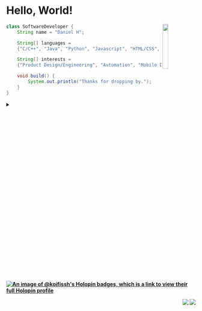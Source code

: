 
<!--
  <img src="https://komarev.com/ghpvc/?username=koifissh&color=brightgreen" alt="watching_count" />
  <div align="center"><img alt="Visitor Stats"src="https://widgetbite.com/stats/koifissh"/>  </div>
-->

# Hello, World!


<div align="left">
<!--<img src="https://github.com/innng/innng/assets/26755058/5e0ce0fb-c544-4f8c-a307-5849165746d0" width="20%" align="left" /> -->
<!--<img src="https://github.com/user-attachments/assets/d30ae045-acad-404d-be47-fb37eb602ef7" width="17%" align="left" /> -->
<!-- <img src="https://github.com/user-attachments/assets/915e3afe-c1ca-4f21-918c-e01ee3f10ead" width="15%" align="left" /> -->
<!-- <img src="https://github.com/user-attachments/assets/7c12ec01-707b-41a5-8d5a-dd6ad3d6fa21" width="17%" align="left" /> -->
<!-- <img src="https://github.com/user-attachments/assets/63e5ce2d-31f4-48c6-9d8c-d009ed17dd4d" width=15% align="left" /> -->

<!--bamboo background-->
<!--<img src="https://github.com/user-attachments/assets/ac4c2c06-89af-4490-9d01-39ccda789680" width=17% align="left" />-->
<!--<img src="https://github.com/user-attachments/assets/8ca3136f-944f-4f78-99f0-8ee203655ef0" width=17% align="left" />-->
<!--<img src="https://github.com/user-attachments/assets/40f3cf0f-8702-448a-bfdf-dea4a19f902f" width=22% align="left" />-->
<!-- <img src="https://github.com/user-attachments/assets/9f7a053f-d9c0-4fec-afb6-5298fa3c2110" width=22% align="left" />-->
<img src="https://github.com/user-attachments/assets/9dfd32ee-ce2a-4390-b48a-d9b6dfda8ec7" width=17.5% align="right" />

  
```java
class SoftwareDeveloper {
    String name = "Daniel H";

    String[] languages =
    {"C/C++", "Java", "Python", "Javascript", "HTML/CSS", "PostgreSQL"};

    String[] interests =
    {"Product Design/Engineering", "Automation", "Mobile Development", "FinTech", "Web3"};

    void build() {
        System.out.println("Thanks for dropping by.");
    }
}
```

</div>




<!--
```java
class SoftwareDeveloper {
    String name = "Daniel H";
    String[] languages = {"C/C++", "Java", "Python", "Javascript", "HTML/CSS", "PostgreSQL"};
    String[] interests = {"Product Design/Engineering", "Automation", "Mobile Development", "FinTech", "Web3"};
    
    void build() {
        System.out.println("Thanks for dropping by, I hope you find my work interesting");
    }
}
```-->

<!--<div align="center"><img alt="Visitor Stats"src="https://widgetbite.com/stats/koifissh"/>  </div>-->
  
</div>
<details>
  <summary><b> </summary>
  <br/>
   <div align="center">
 <img src="https://github-readme-activity-graph.vercel.app/graph?username=koifissh&theme=github-compact&hide_border=true)](https://github.com/koifissh/github-readme-activity-graph)" height="225" />
</div>
<div align="center">
  <img src="https://github-readme-stats.vercel.app/api?username=koifissh&hide_title=false&hide_rank=false&show_icons=true&include_all_commits=true&count_private=true&disable_animations=false&theme=github_dark&locale=en&hide_border=true&order=1" height="125" alt="stats graph"  />
  <img src="https://github-readme-stats.vercel.app/api/top-langs?username=koifissh&locale=en&hide_title=false&layout=compact&card_width=320&langs_count=5&theme=github_dark&hide_border=true&order=2" height="125" alt="languages graph"  />
</div>
 <div align="center"><img alt="Visitor Stats"src="https://widgetbite.com/stats/koifissh"/>  </div>
  
</details>

<!--- --- --->

[![An image of @koifissh's Holopin badges, which is a link to view their full Holopin profile](https://holopin.me/koifissh)](https://holopin.io/@koifissh)

<p align="right">
<img src="https://komarev.com/ghpvc/?username=koifissh1&style=plastic&label=Views"><img>
<img src="https://badges.pufler.dev/visits/koifissh/koifissh?color=black&logo=github" />
</p>

<!--<details>
  <summary><b>Projects </summary>

<div align="center">
  <a href="https://github.com/koifissh/Route-Search-Visualizer">
    <img src="https://svg.bookmark.style/api?url=https://github.com/koifissh/Route-Search-Visualizer&mode=dark&style=horizontal&align=center" alt="vue-command-palette">
  </a>
</div>


<div align="center">
  <a href="https://github.com/koifissh/Data-Project-HackARoo23">
    <img src="https://svg.bookmark.style/api?url=https://github.com/koifissh/Data-Project-HackARoo23&mode=dark&style=horizontal&align=center" alt="vue-command-palette">
  </a>
</div>

<div align="center">
  <a href="https://github.com/koifissh/GeneticAlgoSim">
    <img src="https://svg.bookmark.style/api?url=https://github.com/koifissh/GeneticAlgoSim&mode=dark&style=horizontal&align=center" alt="vue-command-palette">
  </a>
</div>
  
</details>-->


<!--<div align="center"><img width="666" alt="Search1" src="https://github.com/koifissh/koifissh/assets/112574689/ee241c4c-f75c-4e32-b0c4-e0547cee5d9e"></div>-->
<!--[![Readme Card](https://github-readme-stats.vercel.app/api/pin?username=koifissh&repo=github-readme-stats)](https://gist.github.com/koifissh/Route-Search-Visualizer)-->
<!--[![DH GitHub | Dependencies](https://stats.quine.sh/koifissh/dependencies?theme=dark)](https://quine.sh?utm_source=widgets&utm_campaign=koifissh)
[![DH GitHub | Stats](https://stats.quine.sh/koifissh/github?theme=light)](https://quine.sh)-->

<!--![Visitor Count](https://profile-counter.glitch.me/{koifissh}/count.svg)-->

<!--<img src="https://widgetbite.com/banner?title=KoiFissh&subtitle=&backgroundpalette=none&fontpalette=none&titletransform=none&subtitletransform=none" width=100% height=100%/>-->





